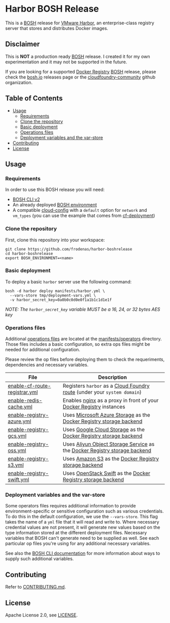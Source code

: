 # Harbor BOSH Release

This is a [BOSH](http://bosh.io/) release for [VMware Harbor](https://vmware.github.io/harbor/), an enterprise-class registry server that stores and distributes Docker images.

## Disclaimer

This is **NOT** a production ready [BOSH](http://bosh.io/) release. I created it for my own experimentation and it may not be supported in the future.

If you are looking for a supported [Docker Registry](https://docs.docker.com/registry/) [BOSH](http://bosh.io/) release, please check the [bosh.io](http://bosh.io/releases) releases page or the [cloudfoundry-community](https://github.com/cloudfoundry-community) github organization.

## Table of Contents

* [Usage](https://github.com/frodenas/harbor-boshrelease#usage)
  * [Requirements](https://github.com/frodenas/harbor-boshrelease#requirements)
  * [Clone the repository](https://github.com/frodenas/harbor-boshrelease#clone-the-repository)
  * [Basic deployment](https://github.com/frodenas/harbor-boshrelease#basic-deployment)
  * [Operations files](https://github.com/frodenas/harbor-boshrelease#operations-files)
  * [Deployment variables and the var-store](https://github.com/frodenas/harbor-boshrelease#deployment-variables-and-the-var-store)
* [Contributing](https://github.com/frodenas/harbor-boshrelease#contributing)
* [License](https://github.com/frodenas/harbor-boshrelease#license)

## Usage

### Requirements

In order to use this BOSH release you will need:

* [BOSH CLI v2](https://bosh.io/docs/cli-v2.html)
* An already deployed [BOSH environment](http://bosh.io/docs/init.html)
* A compatible [cloud-config](http://bosh.io/docs/terminology.html#cloud-config) with a `default` option for `network` and `vm_types` (you can use the example that comes from [cf-deployment](https://github.com/cloudfoundry/cf-deployment/blob/master/bosh-lite/cloud-config.yml))

###  Clone the repository

First, clone this repository into your workspace:

```
git clone https://github.com/frodenas/harbor-boshrelease
cd harbor-boshrelease
export BOSH_ENVIRONMENT=<name>
```

### Basic deployment

To deploy a basic `harbor` server use the following command:

```
bosh -d harbor deploy manifests/harbor.yml \
  --vars-store tmp/deployment-vars.yml \
  -v harbor_secret_key=0a0b0c0d0e0f1a1b1c1d1e1f
```

*NOTE: The `harbor_secret_key` variable MUST be a 16, 24, or 32 bytes AES key*

### Operations files

Additional [operations files](http://bosh.io/docs/cli-ops-files.html) are located at the [manifests/operators](https://github.com/frodenas/harbor-boshrelease/tree/master/manifests/operators) directory. Those files includes a basic configuration, so extra ops files might be needed for additional configuration.

Please review the op files before deploying them to check the requeriments, dependencies and necessary variables.

| File | Description |
| ---- | ----------- |
| [enable-cf-route-registrar.yml](https://github.com/frodenas/harbor-boshrelease/blob/master/manifests/operators/enable-cf-route-registrar.yml) | Registers `harbor` as a [Cloud Foundry route](https://docs.cloudfoundry.org/devguide/deploy-apps/routes-domains.html) (under your `system domain`) |
| [enable-redis-cache.yml](https://github.com/frodenas/harbor-boshrelease/blob/master/manifests/operators/enable-redis-cache.yml) | Enables [nginx](https://nginx.org/) as a proxy in front of your [Docker Registry](https://docs.docker.com/registry/) instances |
| [enable-registry-azure.yml](https://github.com/frodenas/harbor-boshrelease/blob/master/manifests/operators/enable-registry-azure.yml) | Uses [Microsoft Azure Storage](https://azure.microsoft.com/en-us/services/storage/) as the [Docker Registry storage backend](https://docs.docker.com/registry/configuration/#storage) |
| [enable-registry-gcs.yml](https://github.com/frodenas/harbor-boshrelease/blob/master/manifests/operators/enable-registry-gcs.yml) | Uses [Google Cloud Storage](https://cloud.google.com/storage/) as the [Docker Registry storage backend](https://docs.docker.com/registry/configuration/#storage) |
| [enable-registry-oss.yml](https://github.com/frodenas/harbor-boshrelease/blob/master/manifests/operators/enable-registry-oss.yml) | Uses [Aliyun Object Storage Service](https://www.alibabacloud.com/product/oss) as the [Docker Registry storage backend](https://docs.docker.com/registry/configuration/#storage) |
| [enable-registry-s3.yml](https://github.com/frodenas/harbor-boshrelease/blob/master/manifests/operators/enable-registry-s3.yml) | Uses [Amazon S3](https://cloud.google.com/storage/) as the [Docker Registry storage backend](https://docs.docker.com/registry/configuration/#storage) |
| [enable-registry-swift.yml](https://github.com/frodenas/harbor-boshrelease/blob/master/manifests/operators/enable-registry-swift.yml) | Uses [OpenStack Swift](https://docs.openstack.org/swift/latest/) as the [Docker Registry storage backend](https://docs.docker.com/registry/configuration/#storage) |

### Deployment variables and the var-store

Some operators files requires additional information to provide environment-specific or sensitive configuration such as various credentials. To do this in the default configuration, we use the `--vars-store`. This flag takes the name of a `yml` file that it will read and write to. Where necessary credential values are not present, it will generate new values based on the type information stored at the different deployment files. Necessary variables that BOSH can't generate need to be supplied as well.
See each particular op files you're using for any additional necessary variables.

See also the [BOSH CLI documentation](http://bosh.io/docs/cli-int.html#value-sources) for more information about ways to supply such additional variables.

## Contributing

Refer to [CONTRIBUTING.md](https://github.com/frodenas/harbor-boshrelease/blob/master/CONTRIBUTING.md).

## License

Apache License 2.0, see [LICENSE](https://github.com/frodenas/harbor-boshrelease/blob/master/LICENSE).
